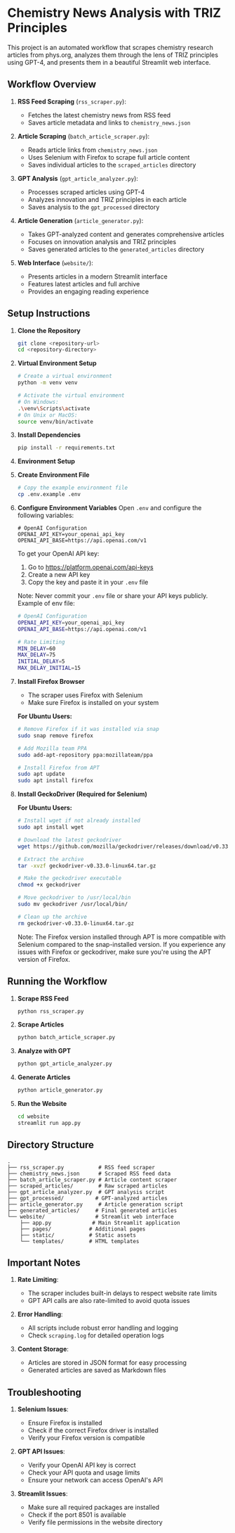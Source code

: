 # Chemistry News Analysis with TRIZ Principles

This project is an automated workflow that scrapes chemistry research articles from phys.org, analyzes them through the lens of TRIZ principles using GPT-4, and presents them in a beautiful Streamlit web interface.

## Workflow Overview

1. **RSS Feed Scraping** (`rss_scraper.py`): 
   - Fetches the latest chemistry news from RSS feed
   - Saves article metadata and links to `chemistry_news.json`

2. **Article Scraping** (`batch_article_scraper.py`):
   - Reads article links from `chemistry_news.json`
   - Uses Selenium with Firefox to scrape full article content
   - Saves individual articles to the `scraped_articles` directory

3. **GPT Analysis** (`gpt_article_analyzer.py`):
   - Processes scraped articles using GPT-4
   - Analyzes innovation and TRIZ principles in each article
   - Saves analysis to the `gpt_processed` directory

4. **Article Generation** (`article_generator.py`):
   - Takes GPT-analyzed content and generates comprehensive articles
   - Focuses on innovation analysis and TRIZ principles
   - Saves generated articles to the `generated_articles` directory

5. **Web Interface** (`website/`):
   - Presents articles in a modern Streamlit interface
   - Features latest articles and full archive
   - Provides an engaging reading experience

## Setup Instructions

1. **Clone the Repository**
   ```bash
   git clone <repository-url>
   cd <repository-directory>
   ```

2. **Virtual Environment Setup**
   ```bash
   # Create a virtual environment
   python -m venv venv

   # Activate the virtual environment
   # On Windows:
   .\venv\Scripts\activate
   # On Unix or MacOS:
   source venv/bin/activate
   ```

3. **Install Dependencies**
   ```bash
   pip install -r requirements.txt
   ```

4. **Environment Setup**

1. **Create Environment File**
   ```bash
   # Copy the example environment file
   cp .env.example .env
   ```

2. **Configure Environment Variables**
   Open `.env` and configure the following variables:
   ```
   # OpenAI Configuration
   OPENAI_API_KEY=your_openai_api_key
   OPENAI_API_BASE=https://api.openai.com/v1
   ```
   
   To get your OpenAI API key:
   1. Go to https://platform.openai.com/api-keys
   2. Create a new API key
   3. Copy the key and paste it in your `.env` file

   Note: Never commit your `.env` file or share your API keys publicly.
   Example of env file:
   ```bash
   # OpenAI Configuration
   OPENAI_API_KEY=your_openai_api_key
   OPENAI_API_BASE=https://api.openai.com/v1

   # Rate Limiting
   MIN_DELAY=60
   MAX_DELAY=75
   INITIAL_DELAY=5
   MAX_DELAY_INITIAL=15
   ```

5. **Install Firefox Browser**
   - The scraper uses Firefox with Selenium
   - Make sure Firefox is installed on your system

   **For Ubuntu Users:**
   ```bash
   # Remove Firefox if it was installed via snap
   sudo snap remove firefox

   # Add Mozilla team PPA
   sudo add-apt-repository ppa:mozillateam/ppa

   # Install Firefox from APT
   sudo apt update
   sudo apt install firefox
   ```

6. **Install GeckoDriver (Required for Selenium)**
   
   **For Ubuntu Users:**
   ```bash
   # Install wget if not already installed
   sudo apt install wget

   # Download the latest geckodriver
   wget https://github.com/mozilla/geckodriver/releases/download/v0.33.0/geckodriver-v0.33.0-linux64.tar.gz

   # Extract the archive
   tar -xvzf geckodriver-v0.33.0-linux64.tar.gz

   # Make the geckodriver executable
   chmod +x geckodriver

   # Move geckodriver to /usr/local/bin
   sudo mv geckodriver /usr/local/bin/

   # Clean up the archive
   rm geckodriver-v0.33.0-linux64.tar.gz
   ```

   Note: The Firefox version installed through APT is more compatible with Selenium compared to the snap-installed version. If you experience any issues with Firefox or geckodriver, make sure you're using the APT version of Firefox.

## Running the Workflow

1. **Scrape RSS Feed**
   ```bash
   python rss_scraper.py
   ```

2. **Scrape Articles**
   ```bash
   python batch_article_scraper.py
   ```

3. **Analyze with GPT**
   ```bash
   python gpt_article_analyzer.py
   ```

4. **Generate Articles**
   ```bash
   python article_generator.py
   ```

5. **Run the Website**
   ```bash
   cd website
   streamlit run app.py
   ```

## Directory Structure

```
.
├── rss_scraper.py           # RSS feed scraper
├── chemistry_news.json      # Scraped RSS feed data
├── batch_article_scraper.py # Article content scraper
├── scraped_articles/        # Raw scraped articles
├── gpt_article_analyzer.py  # GPT analysis script
├── gpt_processed/          # GPT-analyzed articles
├── article_generator.py     # Article generation script
├── generated_articles/     # Final generated articles
└── website/                # Streamlit web interface
    ├── app.py             # Main Streamlit application
    ├── pages/            # Additional pages
    ├── static/           # Static assets
    └── templates/        # HTML templates
```

## Important Notes

1. **Rate Limiting**:
   - The scraper includes built-in delays to respect website rate limits
   - GPT API calls are also rate-limited to avoid quota issues

2. **Error Handling**:
   - All scripts include robust error handling and logging
   - Check `scraping.log` for detailed operation logs

3. **Content Storage**:
   - Articles are stored in JSON format for easy processing
   - Generated articles are saved as Markdown files

## Troubleshooting

1. **Selenium Issues**:
   - Ensure Firefox is installed
   - Check if the correct Firefox driver is installed
   - Verify your Firefox version is compatible

2. **GPT API Issues**:
   - Verify your OpenAI API key is correct
   - Check your API quota and usage limits
   - Ensure your network can access OpenAI's API

3. **Streamlit Issues**:
   - Make sure all required packages are installed
   - Check if the port 8501 is available
   - Verify file permissions in the website directory

